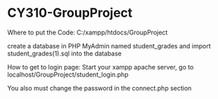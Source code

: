 # CY310-GroupProject

Where to put the Code:
C:/xampp/htdocs/GroupProject

create a database in PHP MyAdmin named student_grades and import student_grades(1).sql into the database

How to get to login page:
Start your xampp apache server, go to localhost/GroupProject/student_login.php

You also must change the password in the connect.php section
